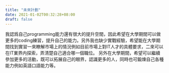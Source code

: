 ```yaml
---
title: "未來計劃"
date: 2021-01-02T00:32:28+08:00
draft: false
---
```


我認爲自己programming能力還有很大的提升空間，因此希望在大學期間可以做更多的coding練習，提升自己的能力。另外我也缺少實戰經驗，希望能在大學期間找到實習一來瞭解市場上的情況例如目前市場上對IT人才的具體要求，二來可以在IT業界内探索，弄清楚自己適合哪一個職位。
另外在大學期間，希望可以繼續參加更多的活動，既可以拓展自己的眼界，認識更多的人，同時也可鍛煉自己各種能力例如英語口語能力等。
